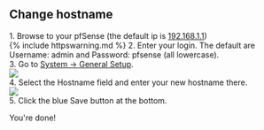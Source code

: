 <h2>Change hostname</h2>
1. Browse to your pfSense (the default ip is <a href="https://192.168.1.1">192.168.1.1</a>)<br>
{% include httpswarning.md %}
2. Enter your login. The default are Username: admin and Password: pfsense (all lowercase).<br>
3. Go to <a href="https://192.168.1.1/system.php">System -> General Setup</a>.<br>
<img src="/ConfigureYourRouter/images/pfsense/generalsystem.png"><br>
4. Select the Hostname field and enter your new hostname there.<br>
<img src="/ConfigureYourRouter/images/pfsense/save.png"><br>
5. Click the blue Save button at the bottom.

You're done!
